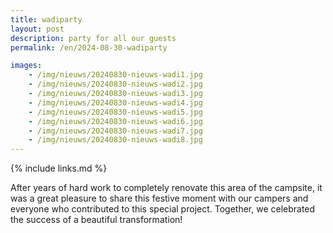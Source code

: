 ```yaml
---
title: wadiparty
layout: post
description: party for all our guests
permalink: /en/2024-08-30-wadiparty

images:   
    - /img/nieuws/20240830-nieuws-wadi1.jpg
    - /img/nieuws/20240830-nieuws-wadi2.jpg
    - /img/nieuws/20240830-nieuws-wadi3.jpg
    - /img/nieuws/20240830-nieuws-wadi4.jpg
    - /img/nieuws/20240830-nieuws-wadi5.jpg
    - /img/nieuws/20240830-nieuws-wadi6.jpg
    - /img/nieuws/20240830-nieuws-wadi7.jpg
    - /img/nieuws/20240830-nieuws-wadi8.jpg
---
```


{% include links.md %}



After years of hard work to completely renovate this area of the campsite, it was a great pleasure to share this festive moment with our campers and everyone who contributed to this special project. Together, we celebrated the success of a beautiful transformation!
